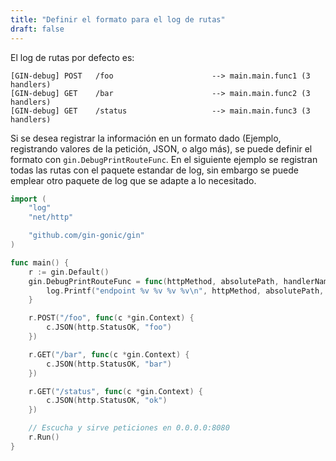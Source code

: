 ```yaml
---
title: "Definir el formato para el log de rutas"
draft: false
---
```


El log de rutas por defecto es:
```
[GIN-debug] POST   /foo                      --> main.main.func1 (3 handlers)
[GIN-debug] GET    /bar                      --> main.main.func2 (3 handlers)
[GIN-debug] GET    /status                   --> main.main.func3 (3 handlers)
```

Si se desea registrar la información en un formato dado (Ejemplo, registrando valores de la petición, JSON, o algo más), se puede definir el formato con `gin.DebugPrintRouteFunc`.
En el siguiente ejemplo se registran todas las rutas con el paquete estandar de log, sin embargo se puede emplear otro paquete de log que se adapte a lo necesitado.

```go
import (
	"log"
	"net/http"

	"github.com/gin-gonic/gin"
)

func main() {
	r := gin.Default()
	gin.DebugPrintRouteFunc = func(httpMethod, absolutePath, handlerName string, nuHandlers int) {
		log.Printf("endpoint %v %v %v %v\n", httpMethod, absolutePath, handlerName, nuHandlers)
	}

	r.POST("/foo", func(c *gin.Context) {
		c.JSON(http.StatusOK, "foo")
	})

	r.GET("/bar", func(c *gin.Context) {
		c.JSON(http.StatusOK, "bar")
	})

	r.GET("/status", func(c *gin.Context) {
		c.JSON(http.StatusOK, "ok")
	})

	// Escucha y sirve peticiones en 0.0.0.0:8080
	r.Run()
}
```

